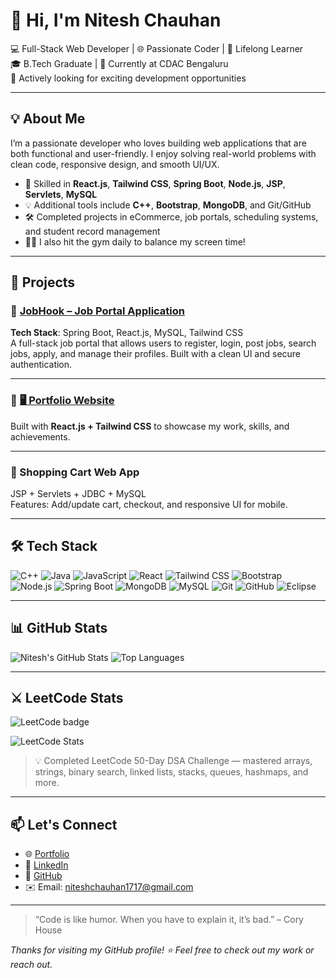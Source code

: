 # 👋 Hi, I'm Nitesh Chauhan

💻 Full-Stack Web Developer | 🌐 Passionate Coder | 🧠 Lifelong Learner  
🎓 B.Tech Graduate | 💼 Currently at CDAC Bengaluru  
🚀 Actively looking for exciting development opportunities

---

## 💡 About Me

I’m a passionate developer who loves building web applications that are both functional and user-friendly. I enjoy solving real-world problems with clean code, responsive design, and smooth UI/UX.

- 🔧 Skilled in **React.js**, **Tailwind CSS**, **Spring Boot**, **Node.js**, **JSP**, **Servlets**, **MySQL**
- 💡 Additional tools include **C++**, **Bootstrap**, **MongoDB**, and Git/GitHub
- 🛠️ Completed projects in eCommerce, job portals, scheduling systems, and student record management
- 🏋️‍♂️ I also hit the gym daily to balance my screen time!

---

## 🚀 Projects

### 🌟 [JobHook – Job Portal Application](https://jobportal-frontend-ynnl.onrender.com/)
**Tech Stack**: Spring Boot, React.js, MySQL, Tailwind CSS  
A full-stack job portal that allows users to register, login, post jobs, search jobs, apply, and manage their profiles. Built with a clean UI and secure authentication.


---

### 🔹 [🖥️ Portfolio Website](https://nitesh-singh-portfolio.netlify.app/)
Built with **React.js + Tailwind CSS** to showcase my work, skills, and achievements.

---

### 🔹 Shopping Cart Web App
JSP + Servlets + JDBC + MySQL  
Features: Add/update cart, checkout, and responsive UI for mobile.

---

## 🛠 Tech Stack

![C++](https://img.shields.io/badge/-C++-00599C?style=flat&logo=cplusplus)
![Java](https://img.shields.io/badge/-Java-007396?style=flat&logo=java)
![JavaScript](https://img.shields.io/badge/-JavaScript-F7DF1E?style=flat&logo=javascript&logoColor=000)
![React](https://img.shields.io/badge/-React-20232A?style=flat&logo=react)
![Tailwind CSS](https://img.shields.io/badge/-Tailwind-38B2AC?style=flat&logo=tailwind-css)
![Bootstrap](https://img.shields.io/badge/-Bootstrap-563D7C?style=flat&logo=bootstrap)
![Node.js](https://img.shields.io/badge/-Node.js-339933?style=flat&logo=nodedotjs)
![Spring Boot](https://img.shields.io/badge/-Spring%20Boot-6DB33F?style=flat&logo=spring-boot)
![MongoDB](https://img.shields.io/badge/-MongoDB-47A248?style=flat&logo=mongodb)
![MySQL](https://img.shields.io/badge/-MySQL-4479A1?style=flat&logo=mysql)
![Git](https://img.shields.io/badge/-Git-F05032?style=flat&logo=git)
![GitHub](https://img.shields.io/badge/-GitHub-181717?style=flat&logo=github)
![Eclipse](https://img.shields.io/badge/-Eclipse-2C2255?style=flat&logo=eclipse-ide)

---

## 📊 GitHub Stats

![Nitesh's GitHub Stats](https://github-readme-stats.vercel.app/api?username=niteshchauhan0&show_icons=true&theme=radical)
![Top Languages](https://github-readme-stats.vercel.app/api/top-langs/?username=niteshchauhan0&layout=compact&theme=radical)

---

## ⚔️ LeetCode Stats

![LeetCode badge](https://img.shields.io/badge/LeetCode-000000?style=flat&logo=leetcode&logoColor=yellow)  
  
![LeetCode Stats](https://leetcard.jacoblin.cool/niteshrajputtt?theme=dark&font=Karma)

> 💡 Completed LeetCode 50-Day DSA Challenge — mastered arrays, strings, binary search, linked lists, stacks, queues, hashmaps, and more.

---

## 📫 Let's Connect

- 🌐 [Portfolio](https://nitesh-singh-portfolio.netlify.app/)
- 💼 [LinkedIn](https://www.linkedin.com/in/nitesh-singh-1a6159245/)
- 🐙 [GitHub](https://github.com/niteshchauhan0)
- ✉️ Email: niteshchauhan1717@gmail.com

---

> “Code is like humor. When you have to explain it, it’s bad.” – Cory House

_Thanks for visiting my GitHub profile! ⭐️ Feel free to check out my work or reach out._

